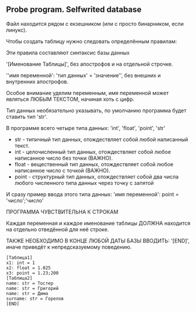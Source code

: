 ## Probe program. Selfwrited database

Файл находится рядом с екзешником (или с просто бинарником, если линукс).

Чтобы создать таблицу нужно следовать определённым правилам:

Эти правила составляют синтаксис базы данных

'[Именование Таблицы]', без апострофов и на отдельной строчке.

''имя переменной': 'тип данных' = 'значение'', без внешних и внутренних апострофов.

Особое внимание уделим переменным, имя переменной может являться ЛЮБЫМ ТЕКСТОМ, начиная хоть с цифр.

Тип данных необязательно указывать, по умолчанию программа будет ставить тип 'str'.

В программе всего четыре типа данных: 'int', 'float', 'point', 'str'

- str - типичный тип данных, отождествляет собой любой написанный текст.
- int - целочисленный тип данных, отождествляет собой любое написанное число без точки (ВАЖНО).
- float - вещественный тип данных, отождествляет собой любое написанное число с точкой (ВАЖНО).
- point - структурный тип данных, отождествляет собой два числа любого численного типа данных через точку с запятой

И сразу пример ввода этого типа данных: 'имя переменной': point = 'число';'число'

ПРОГРАММА ЧУВСТВИТЕЛЬНА К СТРОКАМ

Каждая переменная и каждое именование таблицы ДОЛЖНА находится на отдельно отведённой для неё строке.

ТАКЖЕ НЕОБХОДИМО В КОНЦЕ ЛЮБОЙ ДАТЫ БАЗЫ ВВОДИТЬ: '[END]', иначе приведёт к непредсказуемому поведению.

```
[Таблица1]
x1: int = 1
x2: float = 1.025
x3: point = 1.23;200
[Таблица2]
name: str = Тостер
name: str = Григорий
name: str = Дима
surname: str = Горелов
[END]
```
